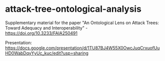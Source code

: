 # attack-tree-ontological-analysis
Supplementary material for the paper "An Ontological Lens on Attack Trees: Toward Adequacy and Interoperability" - https://doi.org/10.3233/FAIA250491

Presentation: https://docs.google.com/presentation/d/1TU87BJ4W55X0OwcJuqCrxuofUuHD0WabDqyYyUc_kuc/edit?usp=sharing
